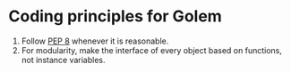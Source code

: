 # Coding principles for Golem

1. Follow [PEP 8](https://peps.python.org/pep-0008/) whenever it is reasonable.
2. For modularity, make the interface of every object based on functions, not instance variables.